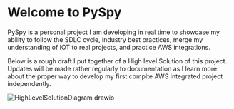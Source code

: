 # Welcome to PySpy

PySpy is a personal project I am developing in real time to showcase my ability to follow the SDLC cycle, industry best practices,
merge my understanding of IOT to real projects, and practice AWS integrations.

Below is a rough draft I put together of a High level Solution of this project. Updates will be made rather regularly to documentation
as I learn more about the proper way to develop my first complte AWS integrated project independently. 


![HighLevelSolutionDiagram drawio](https://github.com/StefanosTheDev/PySpy/assets/143291618/cea6ebf2-955e-4411-8941-b956751d976c)
